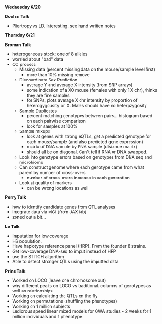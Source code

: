 **Wednesday 6/20**

**Boehm Talk**

* Pliertropy vs LD.  Interesting.  see hand written notes

**Thursday 6/21**

**Broman Talk**

* heterogeneous stock: one of 8 alleles
* worried about "bad" data
* QC process
  * Missing data (percent missing data on the mouse/sample level first)
      * more than 10% missing remove
  * Discoordinate Sex Prediction
    * average Y and average X intensity (from SNP arrays)
    * some indication of a X0 mouse (females with only 1 X chr), thinks they are fine samples
    * for SNPs, plots average X chr intensity by proportion of heterogygousity on X.  Males should have no heterpzygosity
  * Sample Duplicates
    * percent matching genotypes between pairs... histogram based on each pairwise comparison
    * look for samples at 100%
  * Sample mixups
    * look at genes with strong eQTLs, get a predicted genotype for each mouse/sample (and also predicted gene expression)
    * matrix of DNA sample by RNA sample (distance matrix)
    * should all be on diagonal.  Can't tell if RNA or DNA swapped.
  * Look into genotype errors based on genotypes from DNA seq and microbiome
  * Can construct genome where each genotype came from what parent by number of cross-overs
    * number of cross-overs increase in each generation
  * Look at quality of markers
    * can be wrong locations as well

**Perry Talk**

* how to identify candidate genes from QTL analyses
* integrate data via MGI (from JAX lab)
* zoned out a bit...

**Le Talk**

* Imputation for low coverage 
* HS population. 
* Have haplotype reference panel (HRP).  From the founder 8 strains.
* Get low-coverage DNA-seq to imput instead of HRP
* use the STITCH algorithm
* Able to detect stronger QTLs using the imputted data 

**Prins Talk**

* Worked on LOCO (leave one chromosome out) 
 * why different peaks on LOCO vs traditional.  columns of genotypes as well as relationships.  
* Working on calculating the QTLs on the fly
* Working on permutations (shuffling the phenotypes)
* Working on 1 million subjects
* Ludicrous speed linear mixed models  for GWA studies - 2 weeks for 1 million individuals and 1 phenotype






    
